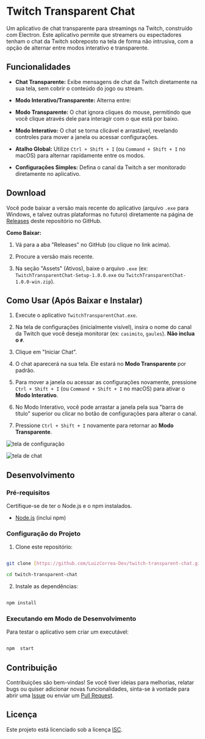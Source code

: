 # Twitch Transparent Chat

Um aplicativo de chat transparente para streamings na Twitch, construído com Electron. Este aplicativo permite que streamers ou espectadores tenham o chat da Twitch sobreposto na tela de forma não intrusiva, com a opção de alternar entre modos interativo e transparente.

## Funcionalidades

- **Chat Transparente:** Exibe mensagens de chat da Twitch diretamente na sua tela, sem cobrir o conteúdo do jogo ou stream.

- **Modo Interativo/Transparente:** Alterna entre:

- **Modo Transparente:** O chat ignora cliques do mouse, permitindo que você clique através dele para interagir com o que está por baixo.

- **Modo Interativo:** O chat se torna clicável e arrastável, revelando controles para mover a janela ou acessar configurações.

- **Atalho Global:** Utilize `Ctrl + Shift + I` (ou `Command + Shift + I` no macOS) para alternar rapidamente entre os modos.

- **Configurações Simples:** Defina o canal da Twitch a ser monitorado diretamente no aplicativo.

## Download

Você pode baixar a versão mais recente do aplicativo (arquivo `.exe` para Windows, e talvez outras plataformas no futuro) diretamente na página de [Releases](https://github.com/LuizCorrea-Dev/twitch-transparent-chat/releases) deste repositório no GitHub.

**Como Baixar:**

1. Vá para a aba "Releases" no GitHub (ou clique no link acima).

2. Procure a versão mais recente.

3. Na seção "Assets" (Ativos), baixe o arquivo `.exe` (ex: `TwitchTransparentChat-Setup-1.0.0.exe` ou `TwitchTransparentChat-1.0.0-win.zip`).

## Como Usar (Após Baixar e Instalar)

1. Execute o aplicativo `TwitchTransparentChat.exe`.

2. Na tela de configurações (inicialmente visível), insira o nome do canal da Twitch que você deseja monitorar (ex: `casimito`, `gaules`). **Não inclua o `#`**.

3. Clique em "Iniciar Chat".

4. O chat aparecerá na sua tela. Ele estará no **Modo Transparente** por padrão.

5. Para mover a janela ou acessar as configurações novamente, pressione `Ctrl + Shift + I` (ou `Command + Shift + I` no macOS) para ativar o **Modo Interativo**.

6. No Modo Interativo, você pode arrastar a janela pela sua "barra de título" superior ou clicar no botão de configurações para alterar o canal.

7. Pressione `Ctrl + Shift + I` novamente para retornar ao **Modo Transparente**.

![tela de configuração](https://i.pinimg.com/736x/39/1d/c2/391dc21d810582c72b5ca3c0f29b559b.jpg)

![tela de chat](https://i.pinimg.com/736x/94/b4/82/94b48245d6cf978a233eb1e901dfc476.jpg)

## Desenvolvimento

### Pré-requisitos

Certifique-se de ter o Node.js e o npm instalados.

- [Node.js](https://nodejs.org/) (inclui npm)

### Configuração do Projeto

1. Clone este repositório:

```bash

git clone [https://github.com/LuizCorrea-Dev/twitch-transparent-chat.git](https://github.com/LuizCorrea-Dev/twitch-transparent-chat.git)

cd twitch-transparent-chat

```

2. Instale as dependências:

```bash

npm install

```

### Executando em Modo de Desenvolvimento

Para testar o aplicativo sem criar um executável:

```bash

npm  start

```

## Contribuição

Contribuições são bem-vindas! Se você tiver ideias para melhorias, relatar bugs ou quiser adicionar novas funcionalidades, sinta-se à vontade para abrir uma [Issue](https://github.com/LuizCorrea-Dev/twitch-transparent-chat/issues) ou enviar um [Pull Request](https://www.google.com/search?q=https://github.com/LuizCorrea-Dev/twitch-transparent-chat/pulls).

## Licença

Este projeto está licenciado sob a licença [ISC](https://www.google.com/search?q=LICENSE).
